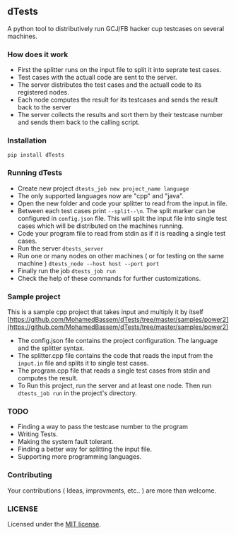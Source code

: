 ## dTests

A python tool to distributively run GCJ/FB hacker cup testcases on several machines.

### How does it work
- First the splitter runs on the input file to split it into seprate test cases.
- Test cases with the actuall code are sent to the server.
- The server distributes the test cases and the actuall code to its registered nodes.
- Each node computes the result for its testcases and sends the result back to the server
- The server collects the results and sort them by their testcase number and sends them back to the calling script.

### Installation

``` pip install dTests ```

### Running dTests
- Create new project ```dtests_job new project_name language```
- The only supported languages now are "cpp" and "java".
- Open the new folder and code your splitter to read from the input.in file.
- Between each test cases print ```--split--\n```. The split marker can be configured in ```config.json``` file. This will split the input file into single test cases which will be distributed on the machines running.
- Code your program file to read from stdin as if it is reading a single test cases.
- Run the server ```dtests_server```
- Run one or many nodes on other machines ( or for testing on the same machine ) ```dtests_node --host host --port port```
- Finally run the job ```dtests_job run```
- Check the help of these commands for further customizations.

### Sample project
This is a sample cpp project that takes input and multiply it by itself [https://github.com/MohamedBassem/dTests/tree/master/samples/power2](https://github.com/MohamedBassem/dTests/tree/master/samples/power2)
- The config.json file contains the project configuration. The language and the splitter syntax.
- The splitter.cpp file contains the code that reads the input from the ```input.in``` file and splits it to single test cases.
- The program.cpp file that reads a single test cases from stdin and computes the result.
- To Run this project, run the server and at least one node. Then run ```dtests_job run``` in the project's directory.


### TODO
- Finding a way to pass the testcase number to the program
- Writing Tests.
- Making the system fault tolerant.
- Finding a better way for splitting the input file.
- Supporting more programming languages.


### Contributing
Your contributions ( Ideas, improvments, etc.. ) are more than welcome.


### LICENSE
Licensed under the [MIT license](https://github.com/MohamedBassem/dTests/blob/master/LICENSE.txt).
